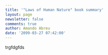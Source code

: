 ```yaml
---
title: '"Laws of Human Nature" book summary'
layout: page
newsletter: false
comments: true
author: Amando Abreu
date: '2099-03-27 07:42:00'
---
```

trgfdgfds

